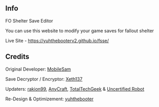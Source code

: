 ## Info
FO Shelter Save Editor

You can use this website to modify your game saves for fallout shelter

Live Site - https://yuhthebooterv2.github.io/fsse/

## Credits
Original Developer: [MobileSam](https://github.com/MobileSam/)

Save Decryptor / Encryptor: [Xeth137](https://www.reddit.com/user/Xeth137)

Updaters: [rakion99](https://github.com/rakion99), [AnyCraft](https://github.com/anycraft), [TotalTechGeek](https://github.com/TotalTechGeek) & [Uncertified Robot](https://github.com/Uncertified-Robot)

Re-Design & Optimizement: [yuhthebooter](https://github.com/yuhthebooterv2)

